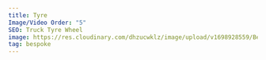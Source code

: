 ```yaml
---
title: Tyre
Image/Video Order: "5"
SEO: Truck Tyre Wheel
image: https://res.cloudinary.com/dhzucwklz/image/upload/v1698928559/Bespoke/DSC_0632lowres_apir85.jpg
tag: bespoke
---
```

